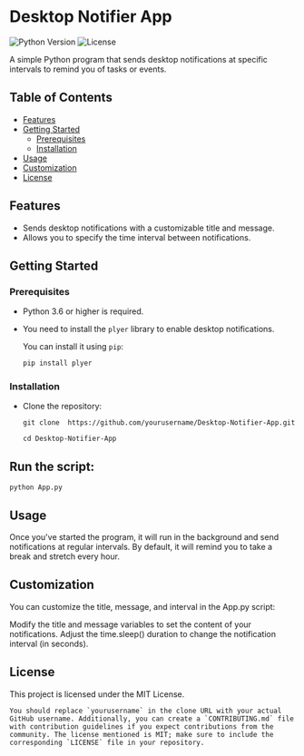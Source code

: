 # Desktop Notifier App

![Python Version](https://img.shields.io/badge/Python-3.6%2B-blue.svg)
![License](https://img.shields.io/badge/License-MIT-green.svg)

A simple Python program that sends desktop notifications at specific intervals to remind you of tasks or events.

## Table of Contents
- [Features](#features)
- [Getting Started](#getting-started)
  - [Prerequisites](#prerequisites)
  - [Installation](#installation)
- [Usage](#usage)
- [Customization](#customization)
- [License](#license)

## Features

- Sends desktop notifications with a customizable title and message.
- Allows you to specify the time interval between notifications.

## Getting Started

### Prerequisites

- Python 3.6 or higher is required.
- You need to install the `plyer` library to enable desktop notifications.

  You can install it using `pip`:

  ```bash
  pip install plyer
  
### Installation

- Clone the repository:

      git clone  https://github.com/yourusername/Desktop-Notifier-App.git

      cd Desktop-Notifier-App

## Run the script:
    python App.py

## Usage
Once you've started the program, it will run in the background and send notifications at regular intervals. By default, it will remind you to take a break and stretch every hour.

## Customization
You can customize the title, message, and interval in the App.py script:

Modify the title and message variables to set the content of your notifications.
Adjust the time.sleep() duration to change the notification interval (in seconds).

## License
This project is licensed under the MIT License.


    You should replace `yourusername` in the clone URL with your actual GitHub username. Additionally, you can create a `CONTRIBUTING.md` file with contribution guidelines if you expect contributions from the community. The license mentioned is MIT; make sure to include the corresponding `LICENSE` file in your repository.


